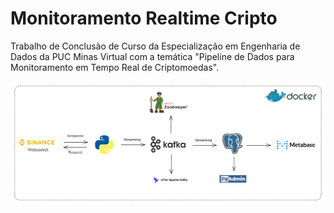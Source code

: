 # Monitoramento Realtime Cripto
Trabalho de Conclusão de Curso da Especialização em Engenharia de Dados da PUC Minas Virtual com a temática "Pipeline de Dados para Monitoramento em Tempo Real de Criptomoedas".

![Arquitetura](arquitetura.png)
